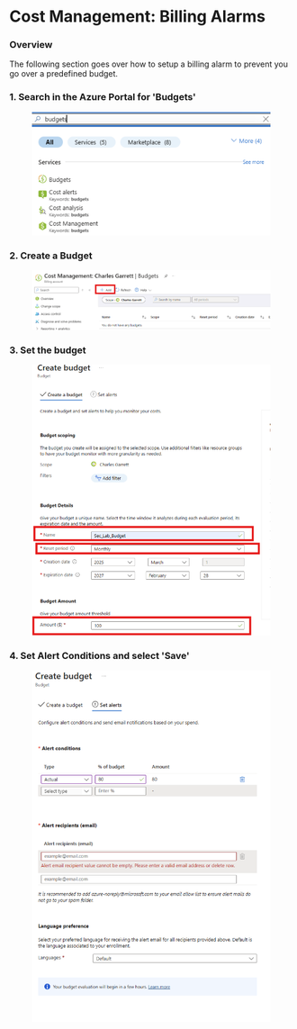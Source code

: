 # Cost Management: Billing Alarms

### Overview

The following section goes over how to setup a billing alarm to prevent you go over a predefined budget.&#x20;

### 1. Search in the Azure Portal for 'Budgets'

<figure><img src=".gitbook/assets/image (55).png" alt=""><figcaption></figcaption></figure>

### 2. Create a Budget

<figure><img src=".gitbook/assets/image (56).png" alt=""><figcaption></figcaption></figure>

### 3. Set the budget

<figure><img src=".gitbook/assets/image (57).png" alt=""><figcaption></figcaption></figure>

### 4. Set Alert Conditions and select 'Save'

<figure><img src=".gitbook/assets/image (58).png" alt=""><figcaption></figcaption></figure>



